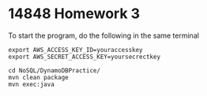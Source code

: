 # 14848 Homework 3

To start the program, do the following in the same terminal

```
export AWS_ACCESS_KEY_ID=youraccesskey
export AWS_SECRET_ACCESS_KEY=yoursecrectkey

cd NoSQL/DynamoDBPractice/
mvn clean package
mvn exec:java
```